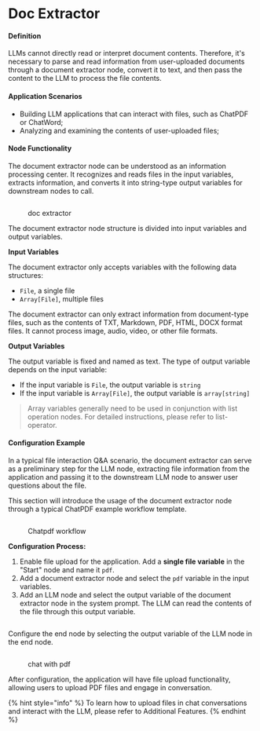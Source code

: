 # Doc Extractor

#### Definition

LLMs cannot directly read or interpret document contents. Therefore, it's necessary to parse and read information from user-uploaded documents through a document extractor node, convert it to text, and then pass the content to the LLM to process the file contents.

#### Application Scenarios

* Building LLM applications that can interact with files, such as ChatPDF or ChatWord;
* Analyzing and examining the contents of user-uploaded files;

#### Node Functionality

The document extractor node can be understood as an information processing center. It recognizes and reads files in the input variables, extracts information, and converts it into string-type output variables for downstream nodes to call.

<figure><img src="https://assets-docs.dify.ai/img/en/node/89ed962f405978962c3a2e7c6b7c3f0e.webp" alt=""><figcaption><p>doc extractor</p></figcaption></figure>

The document extractor node structure is divided into input variables and output variables.

**Input Variables**

The document extractor only accepts variables with the following data structures:

* `File`, a single file
* `Array[File]`, multiple files

The document extractor can only extract information from document-type files, such as the contents of TXT, Markdown, PDF, HTML, DOCX format files. It cannot process image, audio, video, or other file formats.

**Output Variables**

The output variable is fixed and named as text. The type of output variable depends on the input variable:

* If the input variable is `File`, the output variable is `string`
* If the input variable is `Array[File]`, the output variable is `array[string]`

> Array variables generally need to be used in conjunction with list operation nodes. For detailed instructions, please refer to list-operator.

#### Configuration Example

In a typical file interaction Q\&A scenario, the document extractor can serve as a preliminary step for the LLM node, extracting file information from the application and passing it to the downstream LLM node to answer user questions about the file.

This section will introduce the usage of the document extractor node through a typical ChatPDF example workflow template.

<figure><img src="https://assets-docs.dify.ai/img/en/node/74c8ad8ad9014e272af177ca2f79252b.webp" alt=""><figcaption><p>Chatpdf workflow</p></figcaption></figure>

**Configuration Process:**

1. Enable file upload for the application. Add a **single file variable** in the "Start" node and name it `pdf`.
2. Add a document extractor node and select the `pdf` variable in the input variables.
3. Add an LLM node and select the output variable of the document extractor node in the system prompt. The LLM can read the contents of the file through this output variable.

<figure><img src="https://assets-docs.dify.ai/img/en/node/5cbe3b06ec2101ea3843cc9d259e64e3.webp" alt=""><figcaption></figcaption></figure>

Configure the end node by selecting the output variable of the LLM node in the end node.

<figure><img src="https://assets-docs.dify.ai/img/en/node/1b77efb9a18e85f9c55836b7067976ae.webp" alt=""><figcaption><p>chat with pdf</p></figcaption></figure>

After configuration, the application will have file upload functionality, allowing users to upload PDF files and engage in conversation.

{% hint style="info" %}
To learn how to upload files in chat conversations and interact with the LLM, please refer to Additional Features.
{% endhint %}
